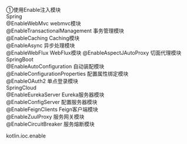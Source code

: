 ①使用Enable注入模块  
Spring  
@EnableWebMvc webmvc模块   
@EnableTransactionalManagement 事务管理模块    
@EnableCaching Caching模块  
@EnableAsync 异步处理模块  
@EnableWebFlux WebFlux模块 
@EnableAspectJAutoProxy  切面代理模块  
SpringBoot  
@EnableAutoConfiguration  自动装配模块  
@EnableConfigurationProperties  配置属性绑定模块  
@EnableOAuth2  单点登录模块  
SpringCloud  
@EnableEurekaServer Eureka服务器模块  
@EnableConfigServer 配置服务器模块  
@EnableFeignClients Feign客户端模块  
@EnableZuulProxy  服务网关模块  
@EnableCircuitBreaker 服务熔断模块  

kotlin.ioc.enable